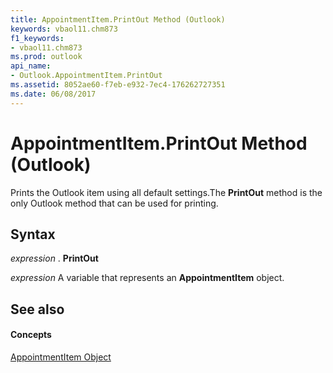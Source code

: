 ```yaml
---
title: AppointmentItem.PrintOut Method (Outlook)
keywords: vbaol11.chm873
f1_keywords:
- vbaol11.chm873
ms.prod: outlook
api_name:
- Outlook.AppointmentItem.PrintOut
ms.assetid: 8052ae60-f7eb-e932-7ec4-176262727351
ms.date: 06/08/2017
---
```



# AppointmentItem.PrintOut Method (Outlook)

Prints the Outlook item using all default settings.The  **PrintOut** method is the only Outlook method that can be used for printing.


## Syntax

 _expression_ . **PrintOut**

 _expression_ A variable that represents an **AppointmentItem** object.


## See also


#### Concepts


[AppointmentItem Object](Outlook.AppointmentItem.md)

